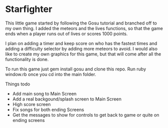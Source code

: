 # Starfighter
This little game started by following the Gosu tutorial and branched off to my own thing.
I added the meteors and the lives functions, so that the game ends when a player
runs out of lives or scores 1000 points.

I plan on adding a timer and keep score on who has the fastest times and adding
a difficulty selector by adding more meteors to avoid.  I would also like to create my own
graphics for this game, but that will come after all the functionality is done.

To run this game just gem install gosu and clone this repo.
Run ruby window.rb once you cd into the main folder.

Things todo
- Add main song to Main Screen
- Add a real backgound/splash screen to Main Screen
- High score screen
- Fix songs for both ending Screens
- Get the messages to show for controls to get back to game or quite on ending screens
